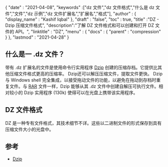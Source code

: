 {
  "date" : "2021-04-08",
  "keywords" :["dz 文件","dz 文件格式","什么是 dz 文件","文件","dz 示例","dz 文件扩展名","扩展名","格式"],
  "author" : {
    "display_name" : "Kashif Iqbal"
},
  "draft" : "false",
  "toc" : true,
  "title" :"DZ - Dzip 压缩文件格式",
  "description":"了解 DZ 文件格式和可以创建和打开 DZ 文件的 API。",
  "linktitle" : "DZ",
  "menu" : {
    "docs" : {
      "parent" : "compression"
}
},
  "lastmod" : "2021-04-28"
}

## 什么是一 .dz 文件？

带有 .dz 扩展名的文件是使用命令行实用程序 [Dzip](https://speeddemosarchive.com/dzip/) 创建的压缩存档。它提供比其他压缩文件格式更高的压缩率。 Dzip还可以解压压缩文件，提取文件更快。 Dzip 与 Windows shell 完全集成，以接受拖动文件的功能，以避免在拖动到存档时重复文件。与 [RAR](/zh/compression/rar/) 文件一样，Dzip 能够从其 .dz 文件中创建自解压可执行文件。相对较小的 Dzip 实用程序 (130k) 使得可以在光盘上携带该实用程序。

## DZ 文件格式

DZ 是一种专有文件格式，其技术细节不详。这些以二进制文件的形式保存到具有压缩文件大小的光盘中。

## 参考

* [Dzip](https://speeddemosarchive.com/dzip/)

